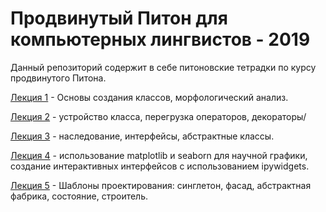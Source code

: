 # Продвинутый Питон для компьютерных лингвистов - 2019
Данный репозиторий содержит в себе питоновские тетрадки по курсу продвинутого Питона.

[Лекция 1](https://github.com/klyshinsky/AdvancedPython/blob/master/lecture_20190909.ipynb) - Основы создания классов, морфологический анализ.

[Лекция 2](https://github.com/klyshinsky/AdvancedPython/blob/master/lecture_20190916.ipynb) - устройство класса, перегрузка операторов, декораторы/

[Лекция 3](https://github.com/klyshinsky/AdvancedPython/blob/master/lecture_20190930_Inheritance.ipynb) - наследование, интерфейсы, абстрактные классы.

[Лекция 4](https://github.com/klyshinsky/AdvancedPython/blob/master/lecture_20191007_matplotlib%2Bseaborn%2Bipywidgets.ipynb) - использование matplotlib и seaborn для научной графики, создание интерактивных интерфейсов с использованием ipywidgets.

[Лекция 5](https://github.com/klyshinsky/AdvancedPython/blob/master/lecture_20191014_design_patterns.ipynb) - Шаблоны проектирования: синглетон, фасад, абстрактная фабрика, состояние, строитель.

